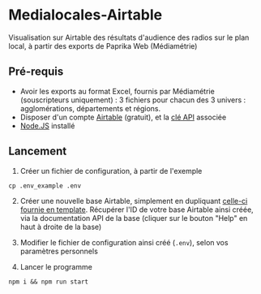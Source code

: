 # Medialocales-Airtable
Visualisation sur Airtable des résultats d'audience des radios sur le plan local, à partir des exports de Paprika Web (Médiamétrie) 

## Pré-requis 

* Avoir les exports au format Excel, fournis par Médiamétrie (souscripteurs uniquement) : 3 fichiers pour chacun des 3 univers : agglomérations, départements et régions. 
* Disposer d'un compte [Airtable](https://airtable.com) (gratuit), et la [clé API](https://support.airtable.com/hc/en-us/articles/219046777-How-do-I-get-my-API-key-) associée
* [Node.JS](https://nodejs.org/en/) installé 

## Lancement 

1. Créer un fichier de configuration, à partir de l'exemple

```
cp .env_example .env
```

2. Créer une nouvelle base Airtable, simplement en dupliquant [celle-ci fournie en template](). Récupérer l'ID de votre base Airtable ainsi créée, via la documentation API de la base (cliquer sur le bouton "Help" en haut à droite de la base)

2. Modifier le fichier de configuration ainsi créé (`.env`), selon vos paramètres personnels

3. Lancer le programme 
```
npm i && npm run start
```
